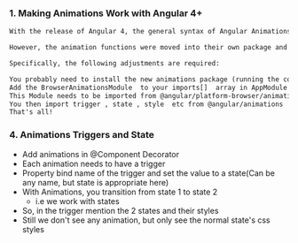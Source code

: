 ### 1. Making Animations Work with Angular 4+

```txt
With the release of Angular 4, the general syntax of Angular Animations didn't change. 

However, the animation functions were moved into their own package and you now also need to add a special module to your imports[]  array in the AppModule.

Specifically, the following adjustments are required:

You probably need to install the new animations package (running the command never hurts): npm install --save @angular/animations 
Add the BrowserAnimationsModule  to your imports[]  array in AppModule
This Module needs to be imported from @angular/platform-browser/animations'  => import { BrowserAnimationsModule } from '@angular/platform-browser/animations'  (in the AppModule!)
You then import trigger , state , style  etc from @angular/animations  instead of @angular/core 
That's all!
```

### 4. Animations Triggers and State

* Add animations in @Component Decorator
* Each animation needs to have a trigger
* Property bind name of the trigger and set the value to a state(Can be any name, but state is appropriate here)
* With Animations, you transition from state 1 to state 2
  * i.e we work with states
* So, in the trigger mention the 2 states and their styles
* Still we don't see any animation, but only see the normal state's css styles